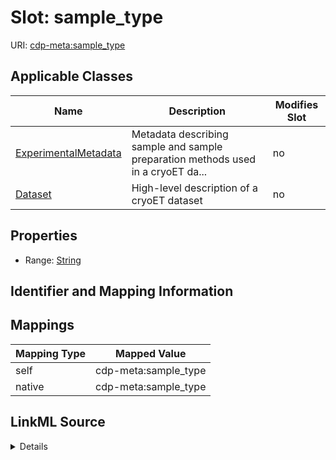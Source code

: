 

# Slot: sample_type

URI: [cdp-meta:sample_type](metadatasample_type)



<!-- no inheritance hierarchy -->





## Applicable Classes

| Name | Description | Modifies Slot |
| --- | --- | --- |
| [ExperimentalMetadata](ExperimentalMetadata.md) | Metadata describing sample and sample preparation methods used in a cryoET da... |  no  |
| [Dataset](Dataset.md) | High-level description of a cryoET dataset |  no  |







## Properties

* Range: [String](String.md)





## Identifier and Mapping Information








## Mappings

| Mapping Type | Mapped Value |
| ---  | ---  |
| self | cdp-meta:sample_type |
| native | cdp-meta:sample_type |




## LinkML Source

<details>
```yaml
name: sample_type
alias: sample_type
domain_of:
- ExperimentalMetadata
- Dataset
range: string

```
</details>
